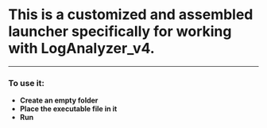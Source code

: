 # This is a customized and assembled launcher specifically for working with LogAnalyzer_v4. 

---

### To use it:
- **Create an empty folder**
- **Place the executable file in it**
- **Run**